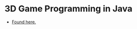 # 3D Game Programming in Java

- [Found here.](https://www.youtube.com/playlist?list=PL656DADE0DA25ADBB)